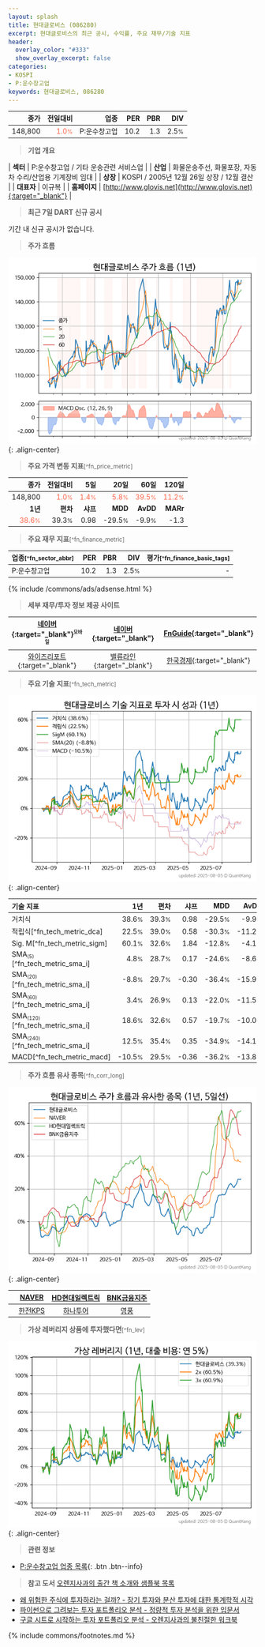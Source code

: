 ```yaml
---
layout: splash
title: 현대글로비스 (086280)
excerpt: 현대글로비스의 최근 공시, 수익률, 주요 재무/기술 지표
header:
  overlay_color: "#333"
  show_overlay_excerpt: false
categories:
- KOSPI
- P:운수창고업
keywords: 현대글로비스, 086280
---
```


| **종가** | **전일대비** | **업종** | **PER** | **PBR** | **DIV** |
| -------: | -----------: | -------: | ------: | ------: | ------: |
| 148,800 | <span style="color: tomato">1.0<small>%</small></span> | P:운수창고업 | 10.2 | 1.3 | 2.5<small>%</small> |

<!-- more -->


> **기업 개요**<a id="company"></a>

| <span style="white-space:nowrap;">**섹터**</span> | P:운수창고업 / 기타 운송관련 서비스업 |
| <span style="white-space:nowrap;">**산업**</span> | 화물운송주선, 화물포장, 자동차 수리/산업용 기계장비 임대 |
| <span style="white-space:nowrap;">**상장**</span> | KOSPI / 2005년 12월 26일 상장 / 12월 결산 |
| <span style="white-space:nowrap;">**대표자**</span> | 이규복 |
| <span style="white-space:nowrap;">**홈페이지**</span> | [http://www.glovis.net](http://www.glovis.net){:target="_blank"} |


> **최근 7일 DART 신규 공시**<a id="dart"></a>

기간 내 신규 공시가 없습니다.


> **주가 흐름**<a id="price"></a>

![086280](/stock/images/086280.png){: .align-center}


> **주요 가격 변동 지표**<small>[^fn_price_metric]</small>

| **종가** | **전일대비** | **5일** | **20일** | **60일** | **120일** |
| -------: | -----------: | ------: | -------: | -------: | --------: |
| 148,800 | <span style="color: tomato">1.0<small>%</small></span> | <span style="color: tomato">1.4<small>%</small></span> | <span style="color: tomato">5.8<small>%</small></span> | <span style="color: tomato">39.5<small>%</small></span> | <span style="color: tomato">11.2<small>%</small></span> |
| **1년** | **편차** | **샤프** | **MDD** | **AvDD** | **MARr** |
| <span style="color: tomato">38.6<small>%</small></span> | 39.3<small>%</small> | 0.98 | -29.5<small>%</small> | -9.9<small>%</small> | -1.3 |


> **주요 재무 지표**<small>[^fn_finance_metric]</small>

| **업종**<small>[^fn_sector_abbr]</small> | **PER** | **PBR** | **DIV** | **평가**<small>[^fn_finance_basic_tags]</small> |
| :--------------------------------------- | ------: | ------: | ------: | ----------------------------------------------: |
| P:운수창고업 | 10.2 | 1.3 | 2.5<small>%</small> | - |



{% include /commons/ads/adsense.html %}

> **세부 재무/투자 정보 제공 사이트**

| [네이버](https://m.stock.naver.com/domestic/stock/086280/finance/summary){:target="_blank"}<sup><small>모바일</small></sup> | [네이버](https://finance.naver.com/item/coinfo.naver?code=086280){:target="_blank"} | [FnGuide](https://comp.fnguide.com/SVO2/ASP/SVD_Invest.asp?gicode=A086280&MenuYn=Y){:target="_blank"} |
| :---: | :---: | :---: |
| [와이즈리포트](https://comp.wisereport.co.kr/company/c1040001.aspx?cmp_cd=086280){:target="_blank"} | [밸류라인](https://www.valueline.co.kr/finance/summary/086280){:target="_blank"} | [한국경제](https://markets.hankyung.com/stock/086280/financial-summary){:target="_blank"} |


> **주요 기술 지표**<small>[^fn_tech_metric]</small>


![086280](/stock/images/086280_tech.png){: .align-center}

| **기술 지표** | **1년** | **편차** | **샤프** | **MDD** | **AvDD** |
| :------------ | ------: | -----------: | -------: | ------: | -------: |
| 거치식 | 38.6<small>%</small> | 39.3<small>%</small> | 0.98 | -29.5<small>%</small> | -9.9<small>%</small> |
| 적립식[^fn_tech_metric_dca] | 22.5<small>%</small> | 39.0<small>%</small> | 0.58 | -30.3<small>%</small> | -11.2<small>%</small> |
| Sig. M[^fn_tech_metric_sigm] | 60.1<small>%</small> | 32.6<small>%</small> | 1.84 | -12.8<small>%</small> | -4.1<small>%</small> |
| SMA<small><sub>(5)</sub></small>[^fn_tech_metric_sma_i] | 4.8<small>%</small> | 28.7<small>%</small> | 0.17 | -24.6<small>%</small> | -8.6<small>%</small> |
| SMA<small><sub>(20)</sub></small>[^fn_tech_metric_sma_i] | -8.8<small>%</small> | 29.7<small>%</small> | -0.30 | -36.4<small>%</small> | -15.9<small>%</small> |
| SMA<small><sub>(60)</sub></small>[^fn_tech_metric_sma_i] | 3.4<small>%</small> | 26.9<small>%</small> | 0.13 | -22.0<small>%</small> | -11.5<small>%</small> |
| SMA<small><sub>(120)</sub></small>[^fn_tech_metric_sma_i] | 18.6<small>%</small> | 32.6<small>%</small> | 0.57 | -19.7<small>%</small> | -10.0<small>%</small> |
| SMA<small><sub>(240)</sub></small>[^fn_tech_metric_sma_i] | 12.5<small>%</small> | 35.4<small>%</small> | 0.35 | -34.9<small>%</small> | -14.1<small>%</small> |
| MACD[^fn_tech_metric_macd] | -10.5<small>%</small> | 29.5<small>%</small> | -0.36 | -36.2<small>%</small> | -13.8<small>%</small> |


> **주가 흐름 유사 종목**<a id="corr"></a><small>[^fn_corr_long]</small>

![086280](/stock/images/086280_corr.png){: .align-center}

|       | [NAVER](/035420/) | [HD현대일렉트릭](/267260/) | [BNK금융지주](/138930/) |
| :---: | :------------------------------------: | :------------------------------------: | :------------------------------------: |
|       | [한전KPS](/051600/) | [하나투어](/039130/) | [영풍](/000670/) |


> **가상 레버리지 상품에 투자했다면**<a id="2x"></a><small>[^fn_lev]</small>

![086280](/stock/images/086280_2x.png){: .align-center}


> **관련 정보**

- [P:운수창고업 업종 목록](/stats/sector/kospi_업종_운수창고업_종목/){: .btn .btn--info}

> **참고 도서** [오렌지사과의 출간 책 소개와 샘플북 목록](https://kongdori.tistory.com/691)

- [왜 위험한 주식에 투자하라는 걸까? - 장기 투자와 분산 투자에 대한 통계학적 시각](https://kongdori.tistory.com/421)
- [파이썬으로 그려보는 투자 포트폴리오 분석  - 정량적 투자 분석을 위한 입문서](https://kongdori.tistory.com/643)
- [구글 시트로 시작하는 투자 포트폴리오 분석 - 오렌지사과의 불친절한 워크북](https://kongdori.tistory.com/449)


{% include commons/footnotes.md %}